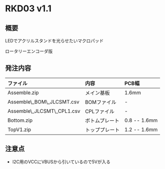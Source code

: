 # RKD03 v1.1

## 概要

LEDでアクリルスタンドを光らせたいマクロパッド

ロータリーエンコーダ版

## 発注内容

ファイル|内容|PCB幅
:--|:--|:--
Assemble.zip|メイン基板|1.6mm
Assemble\\_BOM\\_JLCSMT.csv|BOMファイル|-
Assemble\\_JLCSMT\\_CPL1.csv|CPLファイル|-
Bottom.zip|ボトムプレート|0.8 -- 1.6mm
TopV1.zip|トッププレート|1.2 -- 1.6mm

## 注意点

* I2C用のVCCにVBUSから引いているので5Vが入る
